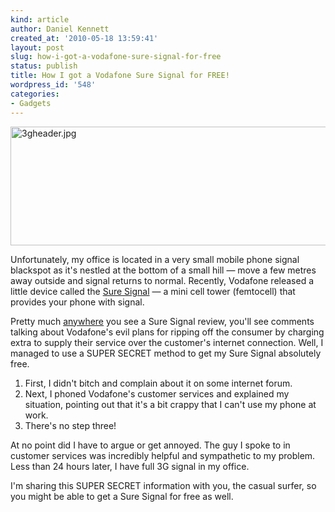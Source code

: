 ```yaml
---
kind: article
author: Daniel Kennett
created_at: '2010-05-18 13:59:41'
layout: post
slug: how-i-got-a-vodafone-sure-signal-for-free
status: publish
title: How I got a Vodafone Sure Signal for FREE!
wordpress_id: '548'
categories:
- Gadgets
---
```


<!--more--><p><img style="display: block; margin-left: auto; margin-right: auto;" src="/pictures/for_posts/2010/05/3gheader.jpg" border="0" alt="3gheader.jpg" width="540" height="190" /></p>
<p>Unfortunately, my office is located in a very small mobile phone signal blackspot as it's nestled at the bottom of a small hill — move a few metres away outside and signal returns to normal. Recently, Vodafone released a little device called the <a href="http://online.vodafone.co.uk/dispatch/Portal/appmanager/vodafone/wrp?_nfpb=true&amp;_pageLabel=templateCClamp&amp;pageID=PPP_0161">Sure Signal</a> — a mini cell tower (femtocell) that provides your phone with signal.</p>
<p>Pretty much <a href="http://www.pocket-lint.com/review/4620/vodafone-sure-signal-femtocell-box">anywhere</a> you see a Sure Signal review, you'll see comments talking about Vodafone's evil plans for ripping off the consumer by charging extra to supply their service over the customer's internet connection. Well, I managed to use a SUPER SECRET method to get my Sure Signal absolutely free.</p>
<ol>
<li>First, I didn't bitch and complain about it on some internet forum.</li>
<li>Next, I phoned Vodafone's customer services and explained my situation, pointing out that it's a bit crappy that I can't use my phone at work. </li>
<li>There's no step three!</li>
</ol>
<p>At no point did I have to argue or get annoyed. The guy I spoke to in customer services was incredibly helpful and sympathetic to my problem. Less than 24 hours later, I have full 3G signal in my office.</p>
<p>I'm sharing this SUPER SECRET information with you, the casual surfer, so you might be able to get a Sure Signal for free as well.</p>